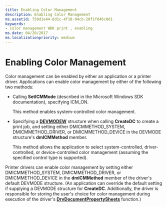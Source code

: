 ```yaml
---
title: Enabling Color Management
description: Enabling Color Management
ms.assetid: 750d1e44-6d1c-4f18-94cb-20f1f846c0d1
keywords:
- color management WDK print , enabling
ms.date: 04/20/2017
ms.localizationpriority: medium
---
```


# Enabling Color Management





Color management can be enabled by either an application or a printer driver. Applications can enable color management by either of the following two methods:

-   Calling **SetICMMode** (described in the Microsoft Windows SDK documentation), specifying ICM\_ON.

    This method enables system-controlled color management.

-   Specifying a [**DEVMODEW**](https://docs.microsoft.com/windows/desktop/api/wingdi/ns-wingdi-_devicemodew) structure when calling **CreateDC** to create a print job, and setting either DMICMMETHOD\_SYSTEM, DMICMMETHOD\_DRIVER, or DMICMMETHOD\_DEVICE in the DEVMODE structure's **dmICMMethod** member.

    This method allows the application to select system-controlled, driver-controlled, or device-controlled color management (assuming the specified control type is supported).

Printer drivers can enable color management by setting either DMICMMETHOD\_SYSTEM, DMICMMETHOD\_DRIVER, or DMICMMETHOD\_DEVICE in the **dmICMMethod** member of the driver's default DEVMODE structure. (An application can override the default setting if supplying a DEVMODE structure for **CreateDC**. Additionally, the driver is responsible for storing the user's choice for color management during execution of the driver's [**DrvDocumentPropertySheets**](https://docs.microsoft.com/windows-hardware/drivers/ddi/content/winddiui/nf-winddiui-drvdocumentpropertysheets) function.)

 

 




